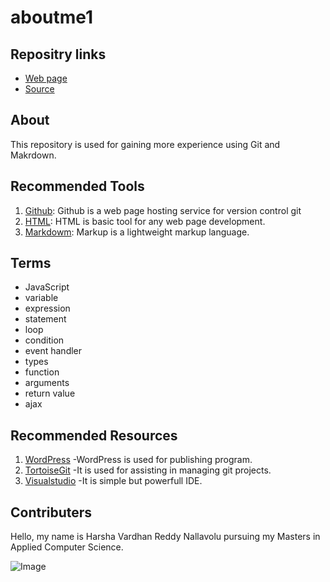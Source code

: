 # aboutme1

## Repositry links
- [Web page](https://harsha4824.github.io/aboutme1/index.html "My web page")
- [Source](https://github.com/harsha4824/aboutme1 "My Github page")

## About
This repository is used for gaining more experience using Git and Makrdown.

## Recommended Tools

1. [Github](https://github.com/ "https://github.com/"): Github is a web page hosting service for version control git
1. [HTML](https://www.w3schools.com/html/ "https://www.w3schools.com/html/"): HTML is basic tool for any web page development.
1. [Markdowm](https://en.wikipedia.org/wiki/Markdown "https://en.wikipedia.org/wiki/Markdown"): Markup is a lightweight markup language.

## Terms

- JavaScript
- variable
- expression
- statement
- loop
- condition
- event handler
- types
- function
- arguments
- return value
- ajax

## Recommended Resources
1. [WordPress](https://wordpress.com/ "https://wordpress.com/") -WordPress is used for publishing program.
1. [TortoiseGit](https://tortoisegit.org/ "https://tortoisegit.org/") -It is used for assisting in managing git projects.
1. [Visualstudio](https://code.visualstudio.com/ "https://code.visualstudio.com/") -It is simple but powerfull IDE.

## Contributers
Hello, my name is Harsha Vardhan Reddy Nallavolu pursuing my Masters in Applied Computer Science.

![Image](https://virginiajbradley.files.wordpress.com/2015/12/green-mountains-wallpaper-16209.jpg "Green Mountains")
